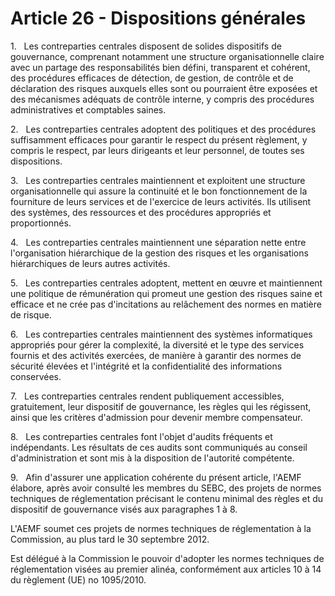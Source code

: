 # Article 26 - Dispositions générales


1.   Les contreparties centrales disposent de solides dispositifs de gouvernance, comprenant notamment une structure organisationnelle claire avec un partage des responsabilités bien défini, transparent et cohérent, des procédures efficaces de détection, de gestion, de contrôle et de déclaration des risques auxquels elles sont ou pourraient être exposées et des mécanismes adéquats de contrôle interne, y compris des procédures administratives et comptables saines.

2.   Les contreparties centrales adoptent des politiques et des procédures suffisamment efficaces pour garantir le respect du présent règlement, y compris le respect, par leurs dirigeants et leur personnel, de toutes ses dispositions.

3.   Les contreparties centrales maintiennent et exploitent une structure organisationnelle qui assure la continuité et le bon fonctionnement de la fourniture de leurs services et de l'exercice de leurs activités. Ils utilisent des systèmes, des ressources et des procédures appropriés et proportionnés.

4.   Les contreparties centrales maintiennent une séparation nette entre l'organisation hiérarchique de la gestion des risques et les organisations hiérarchiques de leurs autres activités.

5.   Les contreparties centrales adoptent, mettent en œuvre et maintiennent une politique de rémunération qui promeut une gestion des risques saine et efficace et ne crée pas d'incitations au relâchement des normes en matière de risque.

6.   Les contreparties centrales maintiennent des systèmes informatiques appropriés pour gérer la complexité, la diversité et le type des services fournis et des activités exercées, de manière à garantir des normes de sécurité élevées et l'intégrité et la confidentialité des informations conservées.

7.   Les contreparties centrales rendent publiquement accessibles, gratuitement, leur dispositif de gouvernance, les règles qui les régissent, ainsi que les critères d'admission pour devenir membre compensateur.

8.   Les contreparties centrales font l'objet d'audits fréquents et indépendants. Les résultats de ces audits sont communiqués au conseil d'administration et sont mis à la disposition de l'autorité compétente.

9.   Afin d'assurer une application cohérente du présent article, l'AEMF élabore, après avoir consulté les membres du SEBC, des projets de normes techniques de réglementation précisant le contenu minimal des règles et du dispositif de gouvernance visés aux paragraphes 1 à 8.

L'AEMF soumet ces projets de normes techniques de réglementation à la Commission, au plus tard le 30 septembre 2012.

Est délégué à la Commission le pouvoir d'adopter les normes techniques de réglementation visées au premier alinéa, conformément aux articles 10 à 14 du règlement (UE) no 1095/2010.
